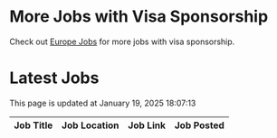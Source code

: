 # More Jobs with Visa Sponsorship

Check out [Europe Jobs](https://github.com/sureshparimi/europejobs#latest-jobs) for more jobs with visa sponsorship.

# Latest Jobs

This page is updated at January 19, 2025 18:07:13

| Job Title | Job Location | Job Link | Job Posted |
| --- | --- | --- | --- |
